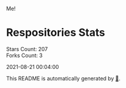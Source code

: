 Me!

# Respositories Stats
Stars Count: 207  
Forks Count: 3

2021-08-21 00:04:00  

This README is automatically generated by [🐰](https://github.com/rnitta/rnitta).
